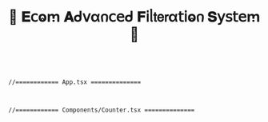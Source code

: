<h1  align="center" > 🍄 𝐄𝖼ⱺꭑ 𝐀ᑯ𝗏α𐓣𝖼𝖾ᑯ 𝐅𝗂ᥣ𝗍𝖾𝗋α𝗍𝗂ⱺ𐓣 𝐒𝗒𝗌𝗍𝖾ꭑ 🥠</h1>

<h1  align="center" > 

<img src="" width="" height=""/>

</h1>

```TSX

//============ App.tsx ============== 


```

```TSX

//============ Components/Counter.tsx ============== 


```
